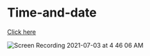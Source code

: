 # Time-and-date
[Click here](https://yafet-segid.github.io/Time-and-date/)


![Screen Recording 2021-07-03 at 4 46 06 AM](https://user-images.githubusercontent.com/83928646/124350342-d2fa8c00-dbb9-11eb-95da-1a2039b3eb51.gif)


